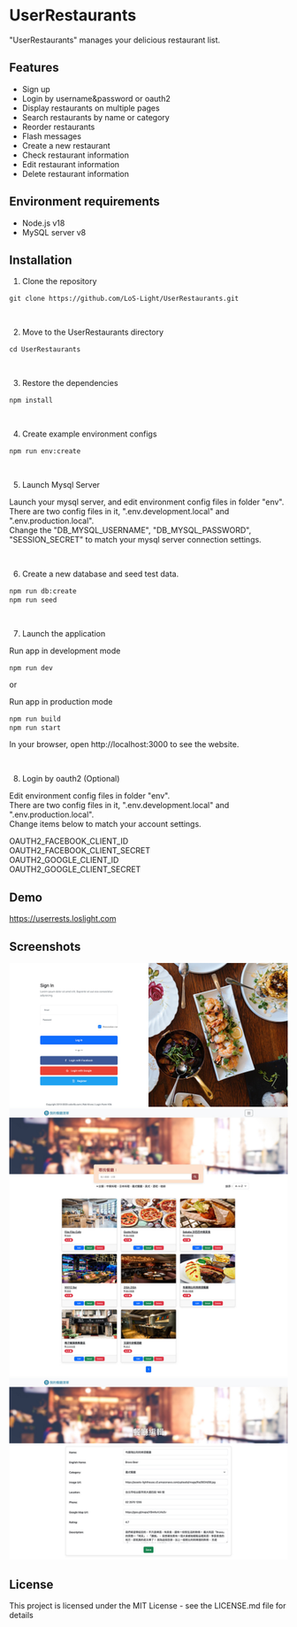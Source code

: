 # UserRestaurants

"UserRestaurants" manages your delicious restaurant list.

## Features

-   Sign up
-   Login by username&password or oauth2
-   Display restaurants on multiple pages
-   Search restaurants by name or category
-   Reorder restaurants
-   Flash messages
-   Create a new restaurant
-   Check restaurant information
-   Edit restaurant information
-   Delete restaurant information

## Environment requirements

-   Node.js v18
-   MySQL server v8

## Installation

1. Clone the repository

```
git clone https://github.com/LoS-Light/UserRestaurants.git
```

<br />

2. Move to the UserRestaurants directory

```
cd UserRestaurants
```

<br />

3. Restore the dependencies

```
npm install
```

<br />

4. Create example environment configs

```
npm run env:create
```

<br />

5. Launch Mysql Server

Launch your mysql server, and edit environment config files in folder "env".<br />
There are two config files in it, ".env.development.local" and ".env.production.local".<br />
Change the "DB_MYSQL_USERNAME", "DB_MYSQL_PASSWORD", "SESSION_SECRET" to match your mysql server connection settings.

<br />

6. Create a new database and seed test data.

```
npm run db:create
npm run seed
```

<br />

7. Launch the application

Run app in development mode

```
npm run dev
```

or

Run app in production mode

```
npm run build
npm run start
```

In your browser, open http://localhost:3000 to see the website.

<br />

8. Login by oauth2 (Optional)

Edit environment config files in folder "env".<br />
There are two config files in it, ".env.development.local" and ".env.production.local".<br />
Change items below to match your account settings.

OAUTH2_FACEBOOK_CLIENT_ID<br />
OAUTH2_FACEBOOK_CLIENT_SECRET<br />
OAUTH2_GOOGLE_CLIENT_ID<br />
OAUTH2_GOOGLE_CLIENT_SECRET

## Demo

https://userrests.loslight.com

## Screenshots

![image](https://github.com/LoS-Light/UserRestaurants/blob/main/screenshots/restaurants-01.jpg)
![image](https://github.com/LoS-Light/UserRestaurants/blob/main/screenshots/restaurants-02.jpg)
![image](https://github.com/LoS-Light/UserRestaurants/blob/main/screenshots/restaurants-03.jpg)

## License

This project is licensed under the MIT License - see the LICENSE.md file for details
